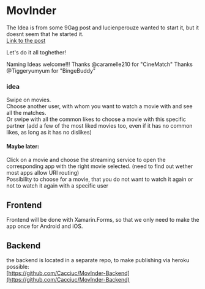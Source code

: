 # MovInder

The Idea is from some 9Gag post and lucienperouze wanted to start it, but it doesnt seem that he started it.  
[Link to the post](https://9gag.com/gag/aXgRZq6)

Let's do it all toghether!

Naming Ideas welcome!!!
Thanks @caramelle210 for "CineMatch"
Thanks @Tiggeryumyum for "BingeBuddy"

### idea
Swipe on movies.  
Choose another user, with whom you want to watch a movie with and see all the matches.  
Or swipe with all the common likes to choose a movie with this specific partner (add a few of the most liked movies too, even if it has no common likes, as long as it has no dislikes)

#### Maybe later:
Click on a movie and choose the streaming service to open the corresponding app with the right movie selected. (need to find out wether most apps allow URI routing)  
Possibility to choose for a movie, that you do not want to watch it again or not to watch it again with a specific user  

## Frontend
Frontend will be done with Xamarin.Forms, so that we only need to make the app once for Android and iOS.  


## Backend
the backend is located in a separate repo, to make publishing via heroku possible:  
[https://github.com/Cacciuc/MovInder-Backend](https://github.com/Cacciuc/MovInder-Backend)  
 


